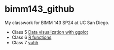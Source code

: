# bimm143_github
My classwork for BIMM 143 SP24 at UC San Diego.

- Class 5 [Data visualization with ggplot](HTTP://www.bbc.co.uk)
- Class 6 [R functions]()
- Class 7 [yuhh]()

